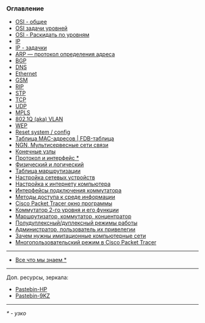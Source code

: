 ### Оглавление

 - <a href="https://xxl601.github.io/osi_2/index"          > OSI - общее </a>
 - <a href="https://xxl601.github.io/osi_1/index"          > OSI задачи уровней </a>
 - <a href="https://xxl601.github.io/lvl-mix/index"        > OSI - Раскидать по уровням </a>
 - <a href="https://xxl601.github.io/ip/index"             > IP </a>
 - <a href="https://xxl601.github.io/ip-tasks/index"       > IP - задачки </a>
 - <a href="https://xxl601.github.io/arp/index"            > ARP — протокол определения адреса </a>
 - <a href="https://xxl601.github.io/bgp/index"            > BGP </a>
 - <a href="https://xxl601.github.io/dns/index"            > DNS </a>
 - <a href="https://xxl601.github.io/ethernet/index"       > Ethernet </a>
 - <a href="https://xxl601.github.io/gsm/index"            > GSM </a>
 - <a href="https://xxl601.github.io/rip/index"            > RIP </a>
 - <a href="https://xxl601.github.io/stp/index"            > STP </a>
 - <a href="https://xxl601.github.io/tcp/index"            > TCP </a>
 - <a href="https://xxl601.github.io/udp/index"            > UDP </a>
 - <a href="https://xxl601.github.io/mpls/index"           > MPLS </a>
 - <a href="https://xxl601.github.io/8021q/index"          > 802.1Q (aka) VLAN</a>
 - <a href="https://xxl601.github.io/wep/index"            > WEP </a>
 - <a href="https://xxl601.github.io/reset/index"          > Reset system / config  </a>
 - <a href="https://xxl601.github.io/mac-table/index"      > Таблица MAC-адресов | FDB-таблица </a>
 - <a href="https://xxl601.github.io/ngn/index"            > NGN, Мультисервесные сети связи </a>
 - <a href="https://xxl601.github.io/end-node/index"       > Конечные узлы </a>
 - <a href="https://xxl601.github.io/p_i/index"            > Протокол и интерфейс * </a>
 - <a href="https://xxl601.github.io/phisic/index"         > Физический и логический </a>
 - <a href="https://xxl601.github.io/marshrut-table/index" > Таблица маршрутизации </a>
 - <a href="https://xxl601.github.io/setup/index"          > Настройка сетевых устройств </a>
 - <a href="https://xxl601.github.io/internet/index"       > Настройка к интернету компьютера </a>
 - <a href="https://xxl601.github.io/interfaces/index"     > Интерфейсы подключения коммутатора </a>
 - <a href="https://xxl601.github.io/methods/index"        > Методы доступа к среде информации </a>
 - <a href="https://xxl601.github.io/cisco-pt-window/index"> Cisco Packet Tracer окно программы </a>
 - <a href="https://xxl601.github.io/2l-sw/index"          > Коммутатор 2-го уровня и его функции </a>
 - <a href="https://xxl601.github.io/rep_sw_ro/index"      > Маршрутизатор, коммутатор, концентратор </a>
 - <a href="https://xxl601.github.io/duplex/index"         > Полудуплексный/дуплексный режимы работы </a>
 - <a href="https://xxl601.github.io/admin/index"          > Администратор, пользователь их привелегии </a>
 - <a href="https://xxl601.github.io/im-web/index"         > Зачем нужны имитационные компьютерные сети </a>
 - <a href="https://xxl601.github.io/musers/index"         > Многопользовательский режим в Cisco Packet Tracer </a>



<!---
 - <a href="https://xxl601.github.io/_____/index">  </a>
-->



---

 - <a href="https://xxl601.github.io/all"> Все что мы знаем *</a>

---

Доп. ресурсы, зеркала:
- <a href="https://pastebin.com/HPMgccKs"> Pastebin-HP </a>
- <a href="https://pastebin.com/9kz9pv5e"> Pastebin-9KZ </a>


---
_* - узко_
